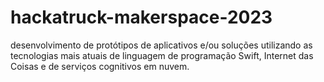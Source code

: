 # hackatruck-makerspace-2023
desenvolvimento de protótipos de aplicativos e/ou soluções utilizando as tecnologias mais atuais de linguagem de programação Swift, Internet das Coisas e de serviços cognitivos em nuvem.
